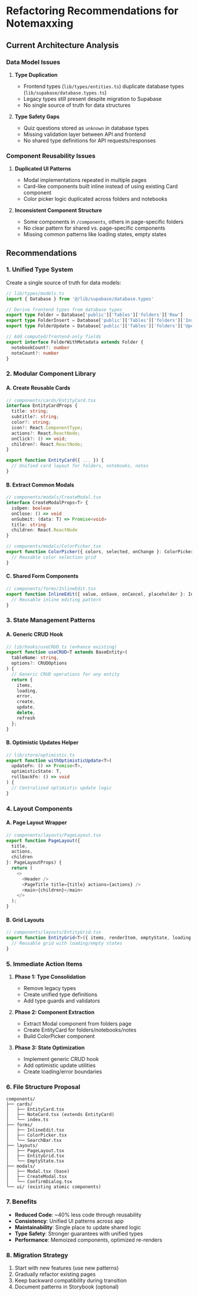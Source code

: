 # Refactoring Recommendations for Notemaxxing

## Current Architecture Analysis

### Data Model Issues

1. **Type Duplication**
   - Frontend types (`lib/types/entities.ts`) duplicate database types (`lib/supabase/database.types.ts`)
   - Legacy types still present despite migration to Supabase
   - No single source of truth for data structures

2. **Type Safety Gaps**
   - Quiz questions stored as `unknown` in database types
   - Missing validation layer between API and frontend
   - No shared type definitions for API requests/responses

### Component Reusability Issues

1. **Duplicated UI Patterns**
   - Modal implementations repeated in multiple pages
   - Card-like components built inline instead of using existing Card component
   - Color picker logic duplicated across folders and notebooks

2. **Inconsistent Component Structure**
   - Some components in `/components`, others in page-specific folders
   - No clear pattern for shared vs. page-specific components
   - Missing common patterns like loading states, empty states

## Recommendations

### 1. Unified Type System

Create a single source of truth for data models:

```typescript
// lib/types/models.ts
import { Database } from '@/lib/supabase/database.types'

// Derive frontend types from database types
export type Folder = Database['public']['Tables']['folders']['Row']
export type FolderInsert = Database['public']['Tables']['folders']['Insert']
export type FolderUpdate = Database['public']['Tables']['folders']['Update']

// Add computed/frontend-only fields
export interface FolderWithMetadata extends Folder {
  notebookCount?: number
  noteCount?: number
}
```

### 2. Modular Component Library

#### A. Create Reusable Cards

```typescript
// components/cards/EntityCard.tsx
interface EntityCardProps {
  title: string;
  subtitle?: string;
  color?: string;
  icon?: React.ComponentType;
  actions?: React.ReactNode;
  onClick?: () => void;
  children?: React.ReactNode;
}

export function EntityCard({ ... }) {
  // Unified card layout for folders, notebooks, notes
}
```

#### B. Extract Common Modals

```typescript
// components/modals/CreateModal.tsx
interface CreateModalProps<T> {
  isOpen: boolean
  onClose: () => void
  onSubmit: (data: T) => Promise<void>
  title: string
  children: React.ReactNode
}

// components/modals/ColorPicker.tsx
export function ColorPicker({ colors, selected, onChange }: ColorPickerProps) {
  // Reusable color selection grid
}
```

#### C. Shared Form Components

```typescript
// components/forms/InlineEdit.tsx
export function InlineEdit({ value, onSave, onCancel, placeholder }: InlineEditProps) {
  // Reusable inline editing pattern
}
```

### 3. State Management Patterns

#### A. Generic CRUD Hook

```typescript
// lib/hooks/useCRUD.ts (enhance existing)
export function useCRUD<T extends BaseEntity>(
  tableName: string,
  options?: CRUDOptions
) {
  // Generic CRUD operations for any entity
  return {
    items,
    loading,
    error,
    create,
    update,
    delete,
    refresh
  };
}
```

#### B. Optimistic Updates Helper

```typescript
// lib/store/optimistic.ts
export function withOptimisticUpdate<T>(
  updateFn: () => Promise<T>,
  optimisticState: T,
  rollbackFn: () => void
) {
  // Centralized optimistic update logic
}
```

### 4. Layout Components

#### A. Page Layout Wrapper

```typescript
// components/layouts/PageLayout.tsx
export function PageLayout({
  title,
  actions,
  children
}: PageLayoutProps) {
  return (
    <>
      <Header />
      <PageTitle title={title} actions={actions} />
      <main>{children}</main>
    </>
  );
}
```

#### B. Grid Layouts

```typescript
// components/layouts/EntityGrid.tsx
export function EntityGrid<T>({ items, renderItem, emptyState, loading }: EntityGridProps<T>) {
  // Reusable grid with loading/empty states
}
```

### 5. Immediate Action Items

1. **Phase 1: Type Consolidation**
   - Remove legacy types
   - Create unified type definitions
   - Add type guards and validators

2. **Phase 2: Component Extraction**
   - Extract Modal component from folders page
   - Create EntityCard for folders/notebooks/notes
   - Build ColorPicker component

3. **Phase 3: State Optimization**
   - Implement generic CRUD hook
   - Add optimistic update utilities
   - Create loading/error boundaries

### 6. File Structure Proposal

```
components/
├── cards/
│   ├── EntityCard.tsx
│   ├── NoteCard.tsx (extends EntityCard)
│   └── index.ts
├── forms/
│   ├── InlineEdit.tsx
│   ├── ColorPicker.tsx
│   └── SearchBar.tsx
├── layouts/
│   ├── PageLayout.tsx
│   ├── EntityGrid.tsx
│   └── EmptyState.tsx
├── modals/
│   ├── Modal.tsx (base)
│   ├── CreateModal.tsx
│   └── ConfirmDialog.tsx
└── ui/ (existing atomic components)
```

### 7. Benefits

- **Reduced Code**: ~40% less code through reusability
- **Consistency**: Unified UI patterns across app
- **Maintainability**: Single place to update shared logic
- **Type Safety**: Stronger guarantees with unified types
- **Performance**: Memoized components, optimized re-renders

### 8. Migration Strategy

1. Start with new features (use new patterns)
2. Gradually refactor existing pages
3. Keep backward compatibility during transition
4. Document patterns in Storybook (optional)
